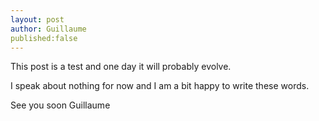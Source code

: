```yaml
---
layout: post
author: Guillaume
published:false
---
```

This post is a test and one day it will probably evolve.

I speak about nothing for now and I am a bit happy to write these words.

See you soon
Guillaume
